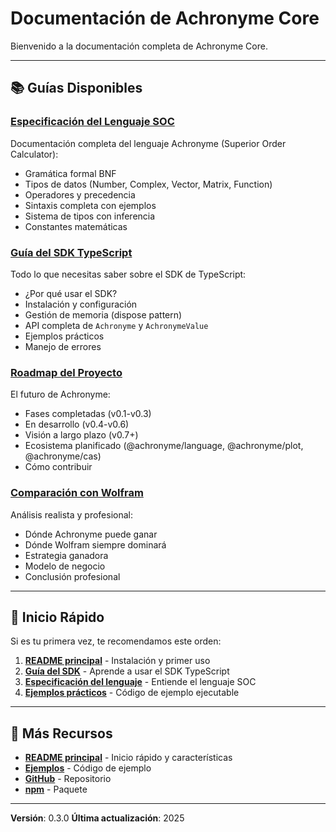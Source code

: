 # Documentación de Achronyme Core

Bienvenido a la documentación completa de Achronyme Core.

---

## 📚 Guías Disponibles

### [Especificación del Lenguaje SOC](./language-spec.md)
Documentación completa del lenguaje Achronyme (Superior Order Calculator):
- Gramática formal BNF
- Tipos de datos (Number, Complex, Vector, Matrix, Function)
- Operadores y precedencia
- Sintaxis completa con ejemplos
- Sistema de tipos con inferencia
- Constantes matemáticas

### [Guía del SDK TypeScript](./sdk-guide.md)
Todo lo que necesitas saber sobre el SDK de TypeScript:
- ¿Por qué usar el SDK?
- Instalación y configuración
- Gestión de memoria (dispose pattern)
- API completa de `Achronyme` y `AchronymeValue`
- Ejemplos prácticos
- Manejo de errores

### [Roadmap del Proyecto](./roadmap.md)
El futuro de Achronyme:
- Fases completadas (v0.1-v0.3)
- En desarrollo (v0.4-v0.6)
- Visión a largo plazo (v0.7+)
- Ecosistema planificado (@achronyme/language, @achronyme/plot, @achronyme/cas)
- Cómo contribuir

### [Comparación con Wolfram](./wolfram-comparison.md)
Análisis realista y profesional:
- Dónde Achronyme puede ganar
- Dónde Wolfram siempre dominará
- Estrategia ganadora
- Modelo de negocio
- Conclusión profesional

---

## 🚀 Inicio Rápido

Si es tu primera vez, te recomendamos este orden:

1. **[README principal](../README.md)** - Instalación y primer uso
2. **[Guía del SDK](./sdk-guide.md)** - Aprende a usar el SDK TypeScript
3. **[Especificación del lenguaje](./language-spec.md)** - Entiende el lenguaje SOC
4. **[Ejemplos prácticos](../examples/)** - Código de ejemplo ejecutable

---

## 🔗 Más Recursos

- **[README principal](../README.md)** - Inicio rápido y características
- **[Ejemplos](../examples/)** - Código de ejemplo
- **[GitHub](https://github.com/eddndev/achronyme-core)** - Repositorio
- **[npm](https://www.npmjs.com/package/@achronyme/core)** - Paquete

---

**Versión**: 0.3.0
**Última actualización**: 2025
